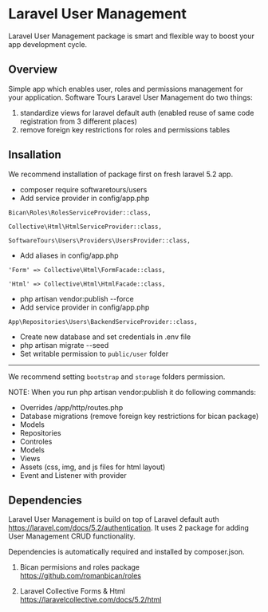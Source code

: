# Laravel User Management

Laravel User Management package is smart and flexible way to boost your app development cycle.

## Overview

Simple app which enables user, roles and permissions management for your application. Software Tours Laravel User Management do two things:

1. standardize views for laravel default auth (enabled reuse of same code registration from 3 different places)
2. remove foreign key restrictions for roles and permissions tables

## Insallation

We recommend installation of package first on fresh laravel 5.2 app.

- composer require softwaretours/users
- Add service provider in config/app.php

`Bican\Roles\RolesServiceProvider::class,`

`Collective\Html\HtmlServiceProvider::class,`

`SoftwareTours\Users\Providers\UsersProvider::class,`

- Add aliases in config/app.php

`'Form' => Collective\Html\FormFacade::class,`

`'Html' => Collective\Html\HtmlFacade::class,`

- php artisan vendor:publish --force
- Add service provider in config/app.php

`App\Repositories\Users\BackendServiceProvider::class,` 

- Create new database and set credentials in .env file
- php artisan migrate --seed
- Set writable permission to `public/user` folder
---
We recommend setting `bootstrap` and `storage` folders permission.

NOTE: When you run php artisan vendor:publish it do following commands:

- Overrides /app/http/routes.php
- Database migrations (remove foreign key restrictions for bican package)
- Models
- Repositories
- Controles
- Models
- Views
- Assets (css, img, and js files for html layout)
- Event and Listener with provider

## Dependencies

Laravel User Management is build on top of Laravel default auth https://laravel.com/docs/5.2/authentication. It uses 2 package for adding User Management CRUD functionality.

Dependencies is automatically required and installed by composer.json.

1. Bican permisions and roles package
https://github.com/romanbican/roles

2. Laravel Collective Forms & Html
https://laravelcollective.com/docs/5.2/html
